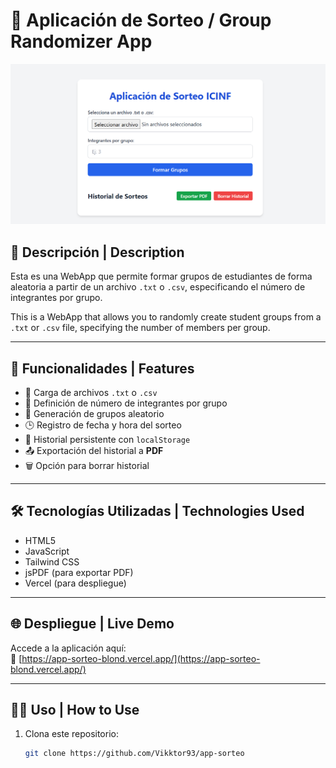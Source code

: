 # 🎲 Aplicación de Sorteo / Group Randomizer App

![Vista previa de la aplicación](./assets/screenshot.png)

## 📌 Descripción | Description

Esta es una WebApp que permite formar grupos de estudiantes de forma aleatoria a partir de un archivo `.txt` o `.csv`, especificando el número de integrantes por grupo.

This is a WebApp that allows you to randomly create student groups from a `.txt` or `.csv` file, specifying the number of members per group.

---

## 🚀 Funcionalidades | Features

- 📂 Carga de archivos `.txt` o `.csv`
- 🔢 Definición de número de integrantes por grupo
- 🎯 Generación de grupos aleatorio
- 🕒 Registro de fecha y hora del sorteo
- 💾 Historial persistente con `localStorage`
- 📤 Exportación del historial a **PDF**
- 🗑️ Opción para borrar historial

---

## 🛠️ Tecnologías Utilizadas | Technologies Used

- HTML5
- JavaScript
- Tailwind CSS
- jsPDF (para exportar PDF)
- Vercel (para despliegue)

---

## 🌐 Despliegue | Live Demo

Accede a la aplicación aquí:  
🔗 [https://app-sorteo-blond.vercel.app/](https://app-sorteo-blond.vercel.app/)


---

## 🧑‍💻 Uso | How to Use

1. Clona este repositorio:
   ```bash
   git clone https://github.com/Vikktor93/app-sorteo
